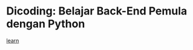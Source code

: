 # Dicoding: Belajar Back-End Pemula dengan Python

[learn](https://github.com/ridwaanhall/a743-backend-pemula-python/tree/learn)
